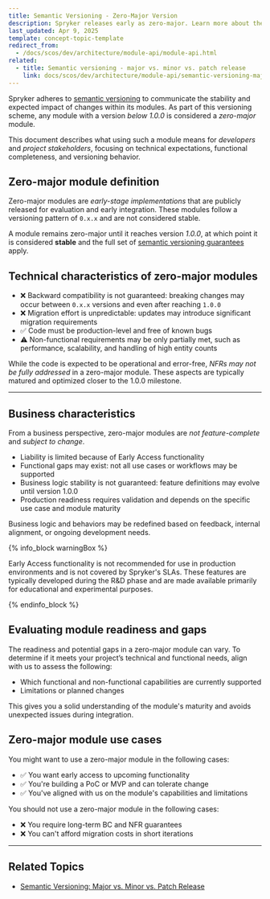 ```yaml
---
title: Semantic Versioning - Zero-Major Version
description: Spryker releases early as zero-major. Learn more about them and their connection to the Early Access features in this document.
last_updated: Apr 9, 2025
template: concept-topic-template
redirect_from:
  - /docs/scos/dev/architecture/module-api/module-api.html
related:
  - title: Semantic versioning - major vs. minor vs. patch release
    link: docs/scos/dev/architecture/module-api/semantic-versioning-major-vs.-minor-vs.-patch-release.html
---
```



Spryker adheres to [semantic versioning](https://semver.org/) to communicate the stability and expected impact of changes within its modules. As part of this versioning scheme, any module with a version *below 1.0.0* is considered a *zero-major* module.

This document describes what using such a module means for *developers* and *project stakeholders*, focusing on technical expectations, functional completeness, and versioning behavior.

## Zero-major module definition

Zero-major modules are *early-stage implementations* that are publicly released for evaluation and early integration. These modules follow a versioning pattern of `0.x.x` and are not considered stable.

A module remains zero-major until it reaches version *1.0.0*, at which point it is considered **stable** and the full set of [semantic versioning guarantees](https://docs.spryker.com/docs/dg/dev/architecture/module-api/semantic-versioning-major-vs.-minor-vs.-patch-release.html) apply.

## Technical characteristics of zero-major modules

- ❌ Backward compatibility is not guaranteed: breaking changes may occur between `0.x.x` versions and even after reaching `1.0.0`  
- ❌ Migration effort is unpredictable: updates may introduce significant migration requirements  
- ✅ Code must be production-level and free of known bugs  
- ⚠️ Non-functional requirements may be only partially met, such as performance, scalability, and handling of high entity counts  


While the code is expected to be operational and error-free, *NFRs may not be fully addressed* in a zero-major module. These aspects are typically matured and optimized closer to the 1.0.0 milestone.

---

## Business characteristics

From a business perspective, zero-major modules are *not feature-complete* and *subject to change*. 

- Liability is limited because of Early Access functionality  
- Functional gaps may exist: not all use cases or workflows may be supported
- Business logic stability is not guaranteed: feature definitions may evolve until version 1.0.0  
- Production readiness requires validation and depends on the specific use case and module maturity  


Business logic and behaviors may be redefined based on feedback, internal alignment, or ongoing development needs.

{% info_block warningBox %}

Early Access functionality is not recommended for use in production environments and is not covered by Spryker's SLAs. These features are typically developed during the R&D phase and are made available primarily for educational and experimental purposes.

{% endinfo_block %}



## Evaluating module readiness and gaps

The readiness and potential gaps in a zero-major module can vary. To determine if it meets your project’s technical and functional needs, align with us to assess the following:

- Which functional and non-functional capabilities are currently supported  
- Limitations or planned changes  

This gives you a solid understanding of the module's maturity and avoids unexpected issues during integration.


## Zero-major module use cases

You might want to use a zero-major module in the following cases:
- ✅ You want early access to upcoming functionality  
- ✅ You're building a PoC or MVP and can tolerate change  
- ✅ You've aligned with us on the module's capabilities and limitations

You should not use a zero-major module in the following cases:
- ❌ You require long-term BC and NFR guarantees
- ❌ You can't afford migration costs in short iterations

---

## Related Topics

- [Semantic Versioning: Major vs. Minor vs. Patch Release](https://docs.spryker.com/docs/dg/dev/architecture/module-api/semantic-versioning-major-vs.-minor-vs.-patch-release.html)



























